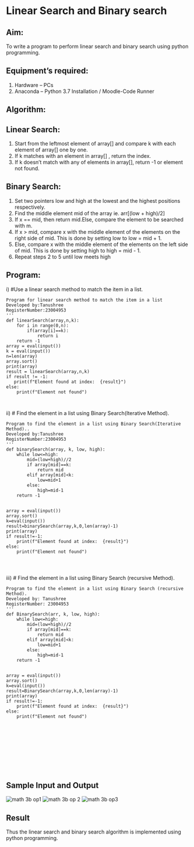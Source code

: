 # Linear Search and Binary search
## Aim:
To write a program to perform linear search and binary search using python programming.
## Equipment’s required:
1.	Hardware – PCs
2.	Anaconda – Python 3.7 Installation / Moodle-Code Runner
## Algorithm:
## Linear Search:
1.	Start from the leftmost element of array[] and compare k with each element of array[] one by one.
2.	If k matches with an element in array[] , return the index.
3.	If k doesn’t match with any of elements in array[], return -1 or element not found.
## Binary Search:
1.	Set two pointers low and high at the lowest and the highest positions respectively.
2.	Find the middle element mid of the array ie. arr[(low + high)/2]
3.	If x == mid, then return mid.Else, compare the element to be searched with m.
4.	If x > mid, compare x with the middle element of the elements on the right side of mid. This is done by setting low to low = mid + 1.
5.	Else, compare x with the middle element of the elements on the left side of mid. This is done by setting high to high = mid - 1.
6.	Repeat steps 2 to 5 until low meets high
## Program:
i)	#Use a linear search method to match the item in a list.
```
Program for linear search method to match the item in a list
Developed by:Tanushree
RegisterNumber:23004953 
'''
def linearSearch(array,n,k):
    for i in range(0,n):
        if(array[i]==k):
            return i
    return -1
array = eval(input())
k = eval(input()) 
n=len(array)
array.sort()
print(array)
result = linearSearch(array,n,k)
if result != -1:
   print(f"Element found at index:  {result}")
else:
    print(f"Element not found")



```
ii)	# Find the element in a list using Binary Search(Iterative Method).
```
Program to find the element in a list using Binary Search(Iterative Method)..
Developed by:Tanushree
RegisterNumber:23004953 
'''
def binarySearch(array, k, low, high):
    while low<=high:
        mid=(low+high)//2
        if array[mid]==k:
            return mid
        elif array[mid]<k:
            low=mid+1
        else:
            high=mid-1
    return -1
    
    
array = eval(input())
array.sort()
k=eval(input())
result=binarySearch(array,k,0,len(array)-1)
print(array)
if result!=-1:
    print(f"Element found at index:  {result}")
else:
    print(f"Element not found")


 

```
iii)	# Find the element in a list using Binary Search (recursive Method).
```
Program to find the element in a list using Binary Search (recursive Method).
Developed by: Tanushree
RegisterNumber: 23004953
'''
def BinarySearch(arr, k, low, high):
    while low<=high:
        mid=(low+high)//2
        if array[mid]==k:
            return mid
        elif array[mid]<k:
            low=mid+1
        else:
            high=mid-1
    return -1
    
    
array = eval(input())
array.sort()
k=eval(input())
result=BinarySearch(array,k,0,len(array)-1)
print(array)
if result!=-1:
    print(f"Element found at index:  {result}")
else:
    print(f"Element not found")


 
    
    






```
## Sample Input and Output
![math 3b op1](https://github.com/Tanug25/Search-Algorithm/assets/138849166/e6678f78-cc87-4c82-bcec-f6a7c340a850)
![math 3b op 2](https://github.com/Tanug25/Search-Algorithm/assets/138849166/7550bf5a-2ae2-42db-8d29-a0ba51504d4c)
![math 3b op3](https://github.com/Tanug25/Search-Algorithm/assets/138849166/51e23d65-b6e4-4846-b6dc-401b94087ee7)






## Result
Thus the linear search and binary search algorithm is implemented using python programming.
